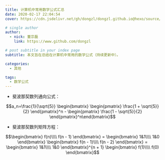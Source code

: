 ```yaml
---
title: 计算机中常用数学公式汇总
date: 2020-02-17 22:04:54
cover: https://cdn.jsdelivr.net/gh/dongzl/dongzl.github.io@hexo/source/images/cover/algorithms.png

# single author
author:
  - nick: 董宗磊
    link: https://www.github.com/dongzl

# post subtitle in your index page
subtitle: 本文旨在总结在计算机中常用的数学公式（持续更新中）。

categories: 
  - 其他

tags: 
  - 数学公式
---
```


- 斐波那契数列通向公式：

$$a_n=\frac{1}{\sqrt{5}} \begin{bmatrix} \begin{pmatrix} \frac{1 + \sqrt{5}}{2} \end{pmatrix}^n - \begin{pmatrix} \frac{1 - \sqrt{5}}{2} \end{pmatrix}^n\end{bmatrix}$$

- 斐波那契数列矩阵方程：

$$\begin{bmatrix} f(n)\\\\ f(n - 1) \end{bmatrix} = \begin{bmatrix} 1&1\\\\ 1&0 \end{bmatrix} \begin{bmatrix} f(n - 1)\\\\ f(n - 2) \end{bmatrix} = \begin{bmatrix} 1&1\\\\ 1&0 \end{bmatrix}^{n + 1} \begin{bmatrix} f(1)\\\\ f(0) \end{bmatrix}$$